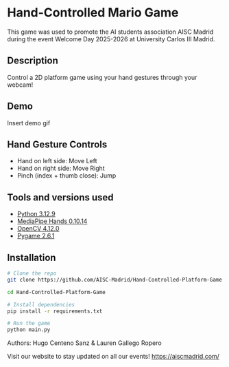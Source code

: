 # Hand-Controlled Mario Game

This game was used to promote the AI students association AISC Madrid during the event Welcome Day 2025-2026 at University Carlos III Madrid.

## Description 
Control a 2D platform game using your hand gestures through your webcam!  

## Demo

Insert demo gif

##  Hand Gesture Controls

  - Hand on left side: Move Left
  - Hand on right side:  Move Right 
  - Pinch (index + thumb close): Jump

## Tools and versions used

- [Python 3.12.9](https://www.python.org/)
- [MediaPipe Hands 0.10.14](https://google.github.io/mediapipe/solutions/hands.html)
- [OpenCV 4.12.0](https://opencv.org/)
- [Pygame 2.6.1](https://www.pygame.org/news)

## Installation

```bash
# Clone the repo
git clone https://github.com/AISC-Madrid/Hand-Controlled-Platform-Game

cd Hand-Controlled-Platform-Game

# Install dependencies
pip install -r requirements.txt

# Run the game
python main.py
```
Authors: Hugo Centeno Sanz & Lauren Gallego Ropero

Visit our website to stay updated on all our events!
https://aiscmadrid.com/